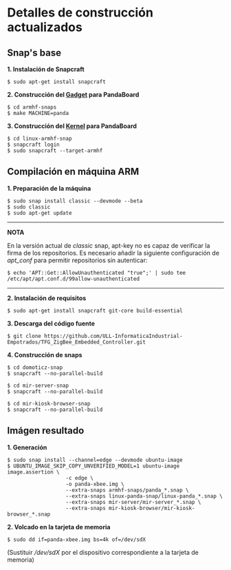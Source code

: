 Detalles de construcción actualizados
=====================================

Snap's base
-----------

**1. Instalación de Snapcraft**

	$ sudo apt-get install snapcraft

**2. Construcción del [Gadget](armhf-snaps) para PandaBoard**

	$ cd armhf-snaps
	$ make MACHINE=panda

**3. Construcción del [Kernel](linux-armhf-snap) para PandaBoard**

	$ cd linux-armhf-snap
	$ snapcraft login
	$ sudo snapcraft --target-armhf

Compilación en máquina ARM
--------------------------

**1. Preparación de la máquina**

	$ sudo snap install classic --devmode --beta
	$ sudo classic
	$ sudo apt-get update

------------------------------------------------------------------------------
**NOTA**

En la versión actual de *classic* snap, apt-key no es capaz de verificar la firma de los repositorios. Es necesario añadir la siguiente configuración de *apt_conf* para permitir repositorios sin autenticar:

	$ echo 'APT::Get::AllowUnauthenticated "true";' | sudo tee /etc/apt/apt.conf.d/99allow-unauthenticated

------------------------------------------------------------------------------

**2. Instalación de requisitos**

	$ sudo apt-get install snapcraft git-core build-essential

**3. Descarga del código fuente**

	$ git clone https://github.com/ULL-InformaticaIndustrial-Empotrados/TFG_ZigBee_Embedded_Controller.git

**4. Construcción de snaps**

	$ cd domoticz-snap
	$ snapcraft --no-parallel-build

	$ cd mir-server-snap
	$ snapcraft --no-parallel-build

	$ cd mir-kiosk-browser-snap
	$ snapcraft --no-parallel-build

Imágen resultado
----------------
**1. Generación**

	$ sudo snap install --channel=edge --devmode ubuntu-image
	$ UBUNTU_IMAGE_SKIP_COPY_UNVERIFIED_MODEL=1 ubuntu-image image.assertion \
                       -c edge \
                       -o panda-xbee.img \
                       --extra-snaps armhf-snaps/panda_*.snap \
                       --extra-snaps linux-panda-snap/linux-panda_*.snap \
                       --extra-snaps mir-server/mir-server_*.snap \
                       --extra-snaps mir-kiosk-browser/mir-kiosk-browser_*.snap


**2. Volcado en la tarjeta de memoria**

	$ sudo dd if=panda-xbee.img bs=4k of=/dev/sdX

(Sustituir */dev/sdX* por el dispositivo correspondiente a la tarjeta de memoria)